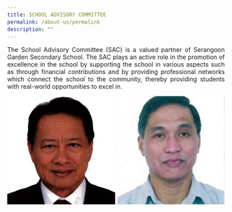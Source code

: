 ```yaml
---
title: SCHOOL ADVISORY COMMITTEE
permalink: /about-us/permalink
description: ""
---
```

<p style="text-align: justify;">The School Advisory Committee (SAC) is a valued partner of Serangoon Garden Secondary School. The SAC plays an active role in the promotion of excellence in the school by supporting the school in various aspects such as through financial contributions and by providing professional networks which connect the school to the community, thereby providing students with real-world opportunities to excel in.
	
![Mr Ang Yu Sheng Chairman](/images/Mr-Ang-Yu-Seng-250x250.jpg)	![Mr Koh Chee Hui Vice-Chairman](/images/Mr-Koh-Chee-Hui-250x250.jpg)